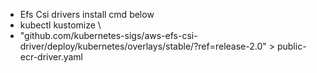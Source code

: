 * Efs Csi drivers install cmd below
 * kubectl kustomize \
 * "github.com/kubernetes-sigs/aws-efs-csi-driver/deploy/kubernetes/overlays/stable/?ref=release-2.0" > public-ecr-driver.yaml